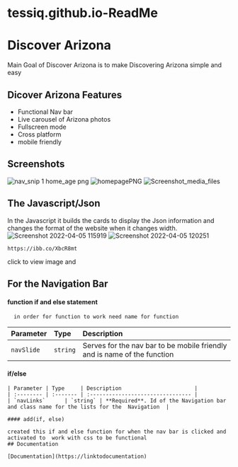 # tessiq.github.io-ReadMe

# Discover Arizona
Main Goal of Discover Arizona is to make Discovering Arizona simple and easy


## Dicover Arizona Features

- Functional Nav bar 
- Live carousel of Arizona photos 
- Fullscreen mode
- Cross platform
- mobile friendly 



## Screenshots
![nav_snip 1 home_age png ](https://user-images.githubusercontent.com/93623064/161854766-6d021aca-c2ba-414e-b617-643c6d84735f.png)
![homepagePNG](https://user-images.githubusercontent.com/93623064/161855209-8689daa9-4a60-485d-9d19-4990408e1323.PNG)
![Screenshot_media_files](https://user-images.githubusercontent.com/93623064/161855568-51a69c82-3aee-44e6-b4b4-758b3472cf78.png)


## The Javascript/Json
In the Javascript it builds the cards to display the Json information and changes the format of the website when it changes width.
![Screenshot 2022-04-05 115919](https://user-images.githubusercontent.com/93623064/161855537-e3ac59a6-8c8d-49e6-94ca-3095db5c8e6a.png)
![Screenshot 2022-04-05 120251](https://user-images.githubusercontent.com/93623064/161855552-34e3ca4a-89e3-491c-8a7d-659d4d13540e.png)


    https://ibb.co/XbcR8mt
click  to view image and
## For the Navigation Bar 

#### function if and else statement 

```navSlide
  in order for function to work need name for function
```

| Parameter | Type     | Description                |
| :-------- | :------- | :------------------------- |
| `navSlide` | `string` | Serves for the nav bar to be mobile friendly and is name of  the function  |

#### if/else

```http
| Parameter | Type     | Description                       |
| :-------- | :------- | :-------------------------------- |
| `navLinks`      | `string` | **Required**. Id of the Navigation bar and class name for the lists for the  Navigation  |

#### add(if, else)

created this if and else function for when the nav bar is clicked and activated to  work with css to be functional 
## Documentation

[Documentation](https://linktodocumentation)


